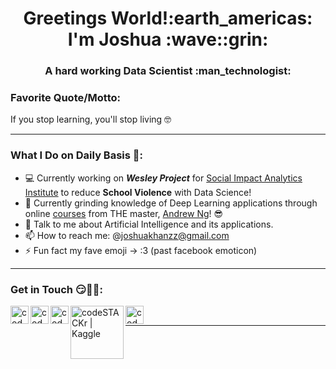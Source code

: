 <h1 align="center">Greetings World!:earth_americas: I'm Joshua :wave::grin:</h1>

<h3 align="center">A hard working Data Scientist :man_technologist:</h3>

### **Favorite Quote/Motto:**
If you stop learning, you'll stop living :nerd_face:

---

### **What I Do on Daily Basis :thinking::**
- :computer: Currently working on  **_Wesley Project_** for [Social Impact Analytics Institute](https://www.siainstitute.org/) to reduce **School Violence** with Data Science!
- 🌱 Currently grinding knowledge of Deep Learning applications through online [courses](https://www.coursera.org/instructor/andrewng) from THE master, [Andrew Ng](https://www.andrewng.org/)! :sunglasses:
- 💬 Talk to me about Artificial Intelligence and its applications.
- 📫 How to reach me: @joshuakhanzz@gmail.com
- ⚡ Fun fact my fave emoji -> :3 (past facebook emoticon)

---

### **Get in Touch :smirk::handshake::partying_face::**
[<img align="left" alt="codeSTACKr | LinkedIn" width="29px" src="https://www.flaticon.com/svg/static/icons/svg/174/174857.svg" />](https://www.linkedin.com/in/joshkan/)
[<img align="left" alt="codeSTACKr | Instagram" width="29px" src="https://www.flaticon.com/svg/static/icons/svg/1409/1409946.svg" />](https://www.instagram.com/joshuakan_/)
[<img align="left" alt="codeSTACKr | Medium" width="29px" src="https://www.flaticon.com/svg/static/icons/svg/2111/2111505.svg" />](https://medium.com/@joshuakan_)
[<img align="left" alt="codeSTACKr | Kaggle" width="85px" src="https://upload.wikimedia.org/wikipedia/commons/7/7c/Kaggle_logo.png" />](https://www.kaggle.com/joshuakan)
[<img align="left" alt="codeSTACKr | Discord" width="29px" src="https://www.flaticon.com/svg/static/icons/svg/2111/2111370.svg" />](watanbub#8935)

<br/>

---



